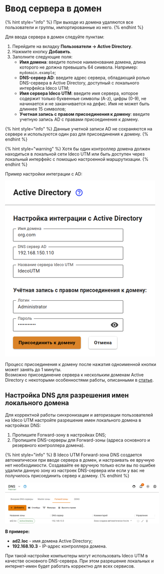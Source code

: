# Ввод сервера в домен

{% hint style="info" %}
При выходе из домена удаляются все пользователи и группы, импортированные из него.
{% endhint %}

Для ввода сервера в домен следуйте пунктам:

1. Перейдите на вкладку **Пользователи -> Active Directory**.
2. Нажмите кнопку **Добавить**.
3. Заполните следующие поля:
   * **Имя домена**: введите полное наименование домена, длина которого не должна превышать 64 символа. Например: `mydomain.example`;
   * **DNS-сервер AD**: введите адрес сервера, обладающий ролью DNS-сервера в Active Directory, доступный с локального интерфейса Ideco UTM;
   * **Имя сервера Ideco UTM**: введите имя сервера, которое содержит только буквенные символы (A-z), цифры (0-9), не начинается и не заканчивается на дефис. Имя не может быть длиннее 15 символов;
   * **Учетная запись с правом присоединения к домену**: введите учетную запись AD с правами присоединения к домену.

{% hint style="info" %}
Данные учетной записи AD не сохраняются на сервере и используются один раз для присоединения к домену.
{% endhint %}

{% hint style="warning" %}
Хотя бы один контроллер домена должен находиться в локальной сети Ideco UTM или быть доступен через локальный интерфейс с помощью настроенной маршрутизации.
{% endhint %}

Пример настройки интеграции с AD:

![](../../../.gitbook/assets/added-ad.png)

Процесс присоединения к домену после нажатия одноименной кнопки может занять до 1 минуты.\
Возможно присоединение сервера к нескольким доменам Active Directory с некоторыми особенностями работы, описанными в [статье](./).

## Настройка DNS для разрешения имен локального домена

Для корректной работы синхронизации и авторизации пользователей на Ideco UTM настройте разрешение имен локального домена в настройках DNS:
1. Пропишите Forward-зону в настройках DNS;
2. Пропишите DNS-серверы для Forward-зоны (адреса основного и резервного контроллера домена).

{% hint style="info" %}
В Ideco UTM Forward-зона DNS создается автоматически при вводе сервера в домен, и настраивать ее вручную нет необходимости. Создавайте ее вручную только если вы по ошибке удалили данную зону из настроек DNS-сервера или если у вас не получилось присоединить сервер к домену.
{% endhint %}

![](../../../.gitbook/assets/dns.png)

**В примере:**

* **ad2.loc** - имя домена Active Directory;
* **192.168.10.3** - IP-адрес контроллера домена.

При такой настройке компьютеры могут использовать Ideco UTM в качестве основного DNS-сервера. При этом разрешение локальных и интернет-имен будет работать корректно для всех сервисов.

